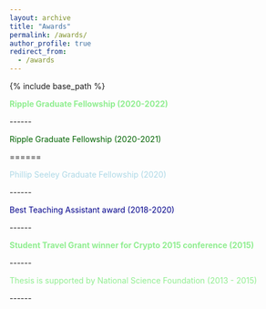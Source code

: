 ```yaml
---
layout: archive
title: "Awards"
permalink: /awards/
author_profile: true
redirect_from:
  - /awards
---
```


{% include base_path %}

<p style="color:lightgreen;"><b>Ripple Graduate Fellowship (2020-2022)</b></p>
------

<p style="color:darkgreen;">Ripple Graduate Fellowship (2020-2021)</p>
======

<p style="color:lightblue;">Phillip Seeley Graduate Fellowship (2020)</p>
------

<p style="color:darkblue;">Best Teaching Assistant award (2018-2020)</p>
------

<p style="color:lightgreen;"><b>Student Travel Grant winner for Crypto 2015 conference (2015)</b></p>
------

<p style="color:lightgreen;">Thesis is supported by National Science Foundation (2013 - 2015)</p>
------

